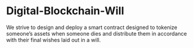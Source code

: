 # Digital-Blockchain-Will


We strive to design and deploy a smart contract designed to tokenize someone’s assets when someone dies and distribute them in accordance with their final wishes laid out in a will.
